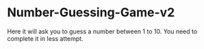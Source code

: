 # Number-Guessing-Game-v2
Here it will ask you to guess a number between 1 to 10. You need to complete it in less attempt.
